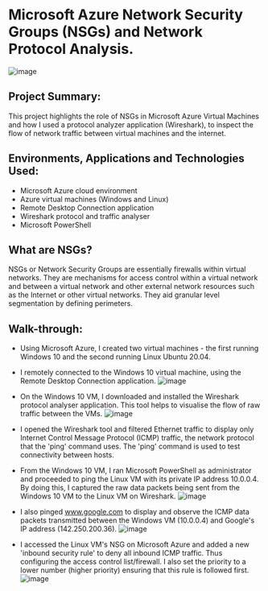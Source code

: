<h1>Microsoft Azure Network Security Groups (NSGs) and Network Protocol Analysis.</h1>

![image](https://github.com/patrickoigwilo/AzureNSGs-NetworkProtocols/assets/162601853/96f1d514-19b0-4b34-97f1-0627885fb888)

<h2>Project Summary:</h2>
This project highlights the role of NSGs in Microsoft Azure Virtual Machines and how I used a protocol analyzer application (Wireshark), to inspect the flow of network traffic between virtual machines and the internet. 

<h2>Environments, Applications and Technologies Used:</h2>

- Microsoft Azure cloud environment
- Azure virtual machines (Windows and Linux)
- Remote Desktop Connection application
- Wireshark protocol and traffic analyser
- Microsoft PowerShell

<h2>What are NSGs?</h2>
NSGs or Network Security Groups are essentially firewalls within virtual networks. They are mechanisms for access control within a virtual network and between a virtual network and other external network resources such as the Internet or other virtual networks. They aid granular level segmentation by defining perimeters.

<h2>Walk-through:</h2>

- Using Microsoft Azure, I created two virtual machines - the first running Windows 10 and the second running Linux Ubuntu 20.04.
- I remotely connected to the Windows 10 virtual machine, using the Remote Desktop Connection application.
  ![image](https://github.com/patrickoigwilo/AzureNSGs-NetworkProtocols/assets/162601853/32677767-c9d2-48d7-8031-90b9bfb0f017)

- On the Windows 10 VM, I downloaded and installed the Wireshark protocol analyser application. This tool helps to visualise the flow of raw traffic between the VMs.
  ![image](https://github.com/patrickoigwilo/AzureNSGs-NetworkProtocols/assets/162601853/d31bb4e5-dd14-4141-910c-ac36a2c2d123)

- I opened the Wireshark tool and filtered Ethernet traffic to display only Internet Control Message Protocol (ICMP) traffic, the network protocol that the 'ping' command uses. The 'ping' command is used to test connectivity between hosts.
- From the Windows 10 VM, I ran Microsoft PowerShell as administrator and proceeded to ping the Linux VM with its private IP address 10.0.0.4. By doing this, I captured the raw data packets being sent from the Windows 10 VM to the Linux VM on Wireshark.
  ![image](https://github.com/patrickoigwilo/AzureNSGs-NetworkProtocols/assets/162601853/8cef79fc-44f3-40c4-a2ce-68fccf6e8b06)
  
- I also pinged www.google.com to display and observe the ICMP data packets transmitted between the Windows VM (10.0.0.4) and Google's IP address (142.250.200.36).
  ![image](https://github.com/patrickoigwilo/AzureNSGs-NetworkProtocols/assets/162601853/a7179c2e-0893-4ccd-bdef-ce075c512003)

- I accessed the Linux VM's NSG on Microsoft Azure and added a new 'inbound security rule' to deny all inbound ICMP traffic. Thus configuring the access control list/firewall. I also set the priority to a lower number (higher priority) ensuring that this rule is followed first.
  ![image](https://github.com/patrickoigwilo/AzureNSGs-NetworkProtocols/assets/162601853/3ceaa35e-664e-4154-8ad9-39d4f299f625)
